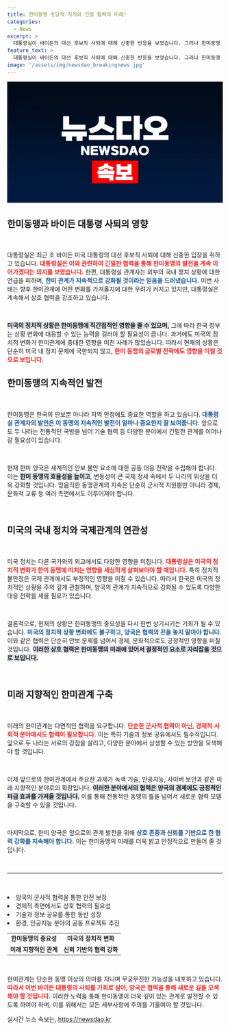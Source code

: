 ```yaml
---
title: 한미동맹 초당적 지지와 긴밀 협력의 미래!
categories:
  - News
excerpt: >
  대통령실이 바이든의 대선 후보직 사퇴에 대해 신중한 반응을 보였습니다. 그러나 한미동맹 발전을 위한 지속적인 협력 의지를 강조하며 미측과의 관계 강화를 약속했습니다. 클릭해서 자세한 내용을 확인하세요!
feature_text: >
  대통령실이 바이든의 대선 후보직 사퇴에 대해 신중한 반응을 보였습니다. 그러나 한미동맹 발전을 위한 지속적인 협력 의지를 강조하며 미측과의 관계 강화를 약속했습니다. 클릭해서 자세한 내용을 확인하세요!
image: '/assets/img/newsdao_breakingnews.jpg'
---
```


<p><img src="/assets/img/newsdao_breakingnews.jpg" alt="koreaapp 속보" /></p>

<h2 data-ke-size="size26">한미동맹과 바이든 대통령 사퇴의 영향</h2>

<p data-ke-size="size16">&nbsp;</p>

<p>대통령실은 최근 조 바이든 미국 대통령의 대선 후보직 사퇴에 대해 신중한 입장을 취하고 있습니다. <b><span style="color: #ee2323;">대통령실은 이와 관련하여 긴밀한 협력을 통해 한미동맹의 발전을 계속 이어가겠다는 의지를 보였습니다.</span></b> 한편, 대통령실 관계자는 외부의 국내 정치 상황에 대한 언급을 피하며, <b><span style="color: #1a5490;">한미 관계가 지속적으로 강화될 것이라는 믿음을 드러냈습니다.</span></b> 이번 사태는 향후 한미관계에 어떤 변화를 가져올지에 대한 우려가 커지고 있지만, 대통령실은 계속해서 상호 협력을 강조하고 있습니다. </p>

<p data-ke-size="size16">&nbsp;</p>

<p><b><span style="background-color: #21538527;">미국의 정치적 상황은 한미동맹에 직간접적인 영향을 줄 수 있으며,</span></b> 그에 따라 한국 정부는 상황 변화에 대응할 수 있는 능력을 길러야 할 필요성이 큽니다. 과거에도 미국의 정치적 변화가 한미관계에 중대한 영향을 미친 사례가 많았습니다. 따라서 현재의 상황은 단순히 미국 내 정치 문제에 국한되지 않고, <b><span style="color: #ee2323;">한미 동맹의 글로벌 전략에도 영향을 미칠 것으로 보입니다.</span></b> </p>

<h2 data-ke-size="size26">한미동맹의 지속적인 발전</h2>

<p data-ke-size="size16">&nbsp;</p>

<p>한미동맹은 한국의 안보뿐 아니라 지역 안정에도 중요한 역할을 하고 있습니다. <b><span style="color: #1a5490;">대통령실 관계자의 발언은 이 동맹의 지속적인 발전이 얼마나 중요한지 잘 보여줍니다.</span></b> 앞으로도 두 나라는 전통적인 국방을 넘어 기술 협력 등 다양한 분야에서 긴밀한 관계를 이어나갈 필요성이 있습니다. </p>

<p data-ke-size="size16">&nbsp;</p>

<p>현재 한미 양국은 세계적인 안보 불안 요소에 대한 공동 대응 전략을 수립해야 합니다. 이는 <b><span style="background-color: #21538527;">한미 동맹의 효율성을 높이고</span></b>, 변동성이 큰 국제 정세 속에서 두 나라의 위상을 더욱 강화할 것입니다. 믿음직한 동맹관계의 지속은 단순히 군사적 지원뿐만 아니라 경제, 문화적 교류 등 여러 측면에서도 이루어져야 합니다.</p>

<p data-ke-size="size16">&nbsp;</p>

<h2 data-ke-size="size26">미국의 국내 정치와 국제관계의 연관성</h2>

<p data-ke-size="size16">&nbsp;</p>

<p>미국 정치는 다른 국가와의 외교에서도 다양한 영향을 미칩니다. <b><span style="color: #ee2323;">대통령실은 미국의 정치적 변화가 한미 동맹에 미치는 영향을 세심하게 살펴보아야 할 때입니다.</span></b> 특히 정치적 불안정은 국제 관계에서도 부정적인 영향을 미칠 수 있습니다. 따라서 한국은 미국의 정치적인 상황을 주의 깊게 관찰하며, 양국의 관계가 지속적으로 강화될 수 있도록 다양한 대응 전략을 세울 필요가 있습니다.</p>

<p data-ke-size="size16">&nbsp;</p>

<p>결론적으로, 현재의 상황은 한미동맹의 중요성을 다시 한번 상기시키는 기회가 될 수 있습니다. <b><span style="color: #1a5490;">미국의 정치적 상황 변화에도 불구하고, 양국은 협력의 끈을 놓지 말아야 합니다.</span></b> 이와 같은 협력은 단순히 안보 문제를 넘어서 경제, 문화적으로도 긍정적인 영향을 미칠 것입니다. <b><span style="background-color: #21538527;">이러한 상호 협력은 한미동맹의 미래에 있어서 결정적인 요소로 자리잡을 것으로 보입니다.</span></b></p>

<p data-ke-size="size16">&nbsp;</p>

<h2 data-ke-size="size26">미래 지향적인 한미관계 구축</h2>

<p data-ke-size="size16">&nbsp;</p>

<p>미래의 한미관계는 다면적인 협력을 요구합니다. <b><span style="color: #ee2323;">단순한 군사적 협력이 아닌, 경제적·사회적 분야에서도 협력이 필요합니다.</span></b> 이는 특히 기술과 정보 공유에서도 필수적입니다. 앞으로 두 나라는 서로의 강점을 살리고, 다양한 분야에서 상생할 수 있는 방안을 모색해야 할 것입니다.</p>

<p data-ke-size="size16">&nbsp;</p>

<p>이제 앞으로의 한미관계에서 주요한 과제가 녹색 기술, 인공지능, 사이버 보안과 같은 미래 지향적인 분야로의 확장입니다. <b><span style="background-color: #21538527;">이러한 분야에서의 협력은 양국의 경제에도 긍정적인 파급 효과를 가져올 것입니다.</span></b> 이를 통해 전통적인 동맹의 틀을 넘어서 새로운 협력 모델을 구축할 수 있을 것입니다.</p>

<p data-ke-size="size16">&nbsp;</p>

<p>마지막으로, 한미 양국은 앞으로의 관계 발전을 위해 <b><span style="color: #1a5490;">상호 존중과 신뢰를 기반으로 한 협력 강화를 지속해야 합니다.</span></b> 이는 한미동맹의 미래를 더욱 밝고 안정적으로 만들어 줄 것입니다. </p>

<p data-ke-size="size16">&nbsp;</p>

<hr />

<p data-ke-size="size16">&nbsp;</p>

<table style="width: 100%; border-collapse: collapse;">
<tbody>
<tr>
<td style="text-align: center; height: 17px;"><b>한미동맹의 중요성</b></td>
<td style="text-align: center; height: 17px;"><b>미국의 정치적 변화</b></td>
<li>양국의 군사적 협력을 통한 안전 보장</li>
<li>경제적 측면에서도 상호 협력의 필요성</li>
</tr>
<tr>
<td style="text-align: center; height: 17px;"><b>미래 지향적인 관계</b></td>
<td style="text-align: center; height: 17px;"><b>신뢰 기반의 협력 강화</b></td>
<li>기술과 정보 공유를 통한 동반 성장</li>
<li>환경, 인공지능 분야의 공동 프로젝트 추진</li>
</tr>
</tbody>
</table>

<p data-ke-size="size16">&nbsp;</p> 

<p>한미관계는 단순한 동맹 이상의 의미를 지니며 무궁무진한 가능성을 내포하고 있습니다. <b><span style="color: #ee2323;">따라서 이번 바이든 대통령의 사퇴를 기회로 삼아, 양국은 협력을 통해 새로운 길을 모색해야 할 것입니다.</span></b> 이러한 노력을 통해 한미동맹이 더욱 깊이 있는 관계로 발전할 수 있도록 하여야 하며, 이를 위해서는 모든 세부사항에 주의를 기울여야 할 것입니다.</p>
실시간 뉴스 속보는, <a href="https://newsdao.kr" rel="dofollow">https://newsdao.kr</a>


